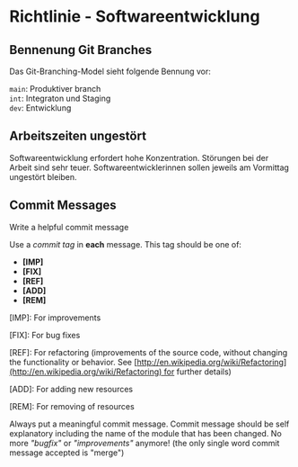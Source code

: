 # Richtlinie - Softwareentwicklung

## Bennenung Git Branches

Das Git-Branching-Model sieht folgende Bennung vor:

`main`: Produktiver branch\
`int`: Integraton und Staging\
`dev`: Entwicklung

## Arbeitszeiten ungestört

Softwareentwicklung erfordert hohe Konzentration. Störungen bei der Arbeit sind sehr teuer. Softwareentwicklerinnen sollen jeweils am Vormittag ungestört bleiben.

## Commit Messages

Write a helpful commit message

Use a _commit tag_ in **each** message. This tag should be one of:

-   **[IMP]**
-   **[FIX]**
-   **[REF]**
-   **[ADD]**
-   **[REM]**

\[IMP]: For improvements

\[FIX]: For bug fixes

\[REF]: For refactoring (improvements of the source code, without changing the functionality or behavior. See [http://en.wikipedia.org/wiki/Refactoring](http://en.wikipedia.org/wiki/Refactoring) for further details)

\[ADD]: For adding new resources

\[REM]: For removing of resources

Always put a meaningful commit message. Commit message should be self explanatory including the name of the module that has been changed. No more _"bugfix"_ or _"improvements"_ anymore! (the only single word commit message accepted is "merge")